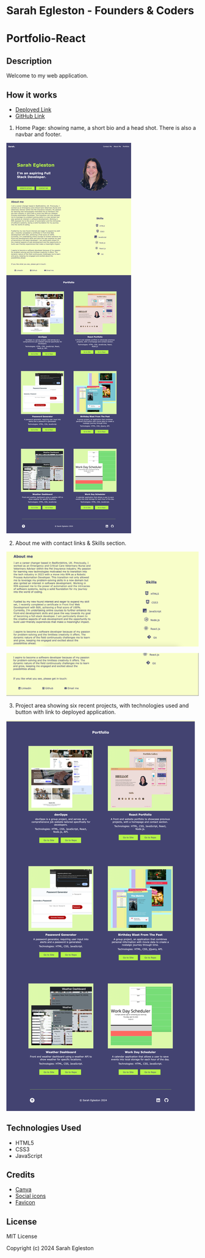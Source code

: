 # Sarah Egleston - Founders & Coders

# Portfolio-React

## Description

Welcome to my web application.

## How it works

- [Deployed Link](https://segleston.github.io/FCSarahE/)
- [GitHub Link](https://github.com/segleston/FCSarahE)

1. Home Page: showing name, a short bio and a head shot. There is also a navbar and footer.

![Home page](/assets/images/WebPageScreenShot.png)

2. About me with contact links & Skills section.

![About me & skills section](/assets/images/about.png)

![Contact me section](/assets/images/contactme.png)

3. Project area showing six recent projects, with technologies used and button with link to deployed application.

![Projection section](/assets/images/projectsscreenshot.png)


## Technologies Used

- HTML5
- CSS3
- JavaScript

## Credits

- [Canva](https://www.canva.com/)
- [Social icons](https://fontawesome.com/)
- [Favicon](https://icons8.com/icons)

## License

MIT License

Copyright (c) 2024 Sarah Egleston

